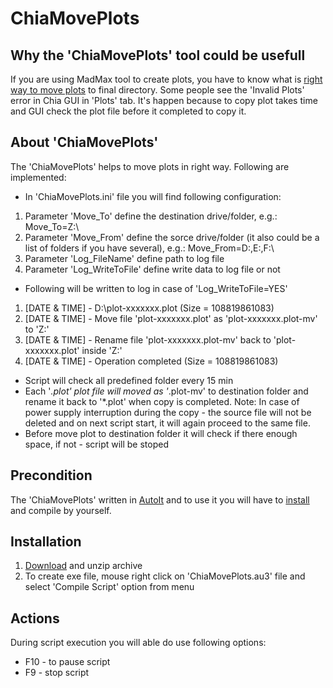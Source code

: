 # ChiaMovePlots
## Why the 'ChiaMovePlots' tool could be usefull
If you are using MadMax tool to create plots, you have to know what is [right way to move plots](https://github.com/Chia-Network/chia-blockchain/wiki/Moving-plots) to final directory.
Some people see the 'Invalid Plots' error in Chia GUI in 'Plots' tab. It's happen because to copy plot takes time and GUI check the plot file before it completed to copy it.
## About 'ChiaMovePlots'
The 'ChiaMovePlots' helps to move plots in right way. Following are implemented:
* In 'ChiaMovePlots.ini' file you will find following configuration:
1) Parameter 'Move_To' define the destination drive/folder, e.g.: Move_To=Z:\
2) Parameter 'Move_From' define the sorce drive/folder (it also could be a list of folders if you have several), e.g.: Move_From=D:\,E:\,F:\
3) Parameter 'Log_FileName' define path to log file
4) Parameter 'Log_WriteToFile' define write data to log file or not
* Following will be written to log in case of 'Log_WriteToFile=YES'
1) [DATE & TIME] - D:\plot-xxxxxxx.plot (Size = 108819861083)
2) [DATE & TIME] - Move file 'plot-xxxxxxx.plot' as 'plot-xxxxxxx.plot-mv' to 'Z:\'
3) [DATE & TIME] - Rename file 'plot-xxxxxxx.plot-mv' back to 'plot-xxxxxxx.plot' inside 'Z:\'
4) [DATE & TIME] - Operation completed (Size = 108819861083)
* Script will check all predefined folder every 15 min
* Each '*.plot' plot file will moved as '*.plot-mv' to destination folder and rename it back to '*.plot' when copy is completed. Note: In case of power supply interruption during the copy - the source file will not be deleted and on next script start, it will again proceed to the same file.
* Before move plot to destination folder it will check if there enough space, if not - script will be stoped
## Precondition
The 'ChiaMovePlots' written in [AutoIt](https://www.autoitscript.com) and to use it you will have to [install](https://www.autoitscript.com/cgi-bin/getfile.pl?autoit3/autoit-v3-setup.exe) and compile by yourself.
## Installation
1) [Download](https://github.com/GregoryGum/ChiaMovePlots/blob/main/ChiaMovePlots.zip?raw=true) and unzip archive
2) To create exe file, mouse right click on 'ChiaMovePlots.au3' file and select 'Compile Script' option from menu
## Actions
During script execution you will able do use following options:
* F10 - to pause script
* F9 - stop script
